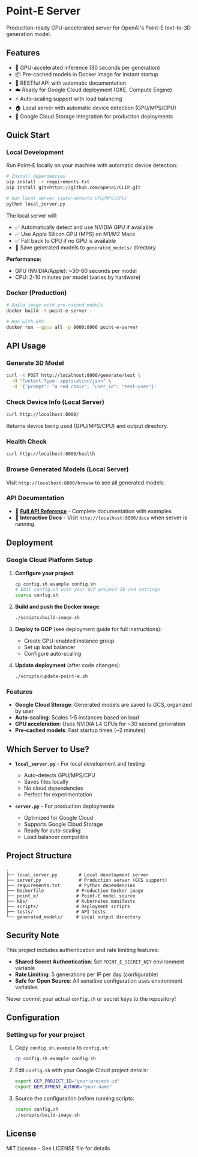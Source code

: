 # Point-E Server

Production-ready GPU-accelerated server for OpenAI's Point-E text-to-3D generation model.

## Features

- 🚀 GPU-accelerated inference (30 seconds per generation)
- 📦 Pre-cached models in Docker image for instant startup
- 🔧 RESTful API with automatic documentation
- ☁️ Ready for Google Cloud deployment (GKE, Compute Engine)
- ⚡ Auto-scaling support with load balancing
- 🏠 Local server with automatic device detection (GPU/MPS/CPU)
- 💾 Google Cloud Storage integration for production deployments

## Quick Start

### Local Development

Run Point-E locally on your machine with automatic device detection:

```bash
# Install dependencies
pip install -r requirements.txt
pip install git+https://github.com/openai/CLIP.git

# Run local server (auto-detects GPU/MPS/CPU)
python local_server.py
```

The local server will:
- ✅ Automatically detect and use NVIDIA GPU if available
- ✅ Use Apple Silicon GPU (MPS) on M1/M2 Macs
- ✅ Fall back to CPU if no GPU is available
- 📁 Save generated models to `generated_models/` directory

**Performance:**
- GPU (NVIDIA/Apple): ~30-60 seconds per model
- CPU: 2-10 minutes per model (varies by hardware)

### Docker (Production)

```bash
# Build image with pre-cached models
docker build -t point-e-server .

# Run with GPU
docker run --gpus all -p 8000:8000 point-e-server
```

## API Usage

### Generate 3D Model

```bash
curl -X POST http://localhost:8000/generate/text \
  -H "Content-Type: application/json" \
  -d '{"prompt": "a red chair", "user_id": "test-user"}'
```

### Check Device Info (Local Server)

```bash
curl http://localhost:8000/
```

Returns device being used (GPU/MPS/CPU) and output directory.

### Health Check

```bash
curl http://localhost:8000/health
```

### Browse Generated Models (Local Server)

Visit `http://localhost:8000/browse` to see all generated models.

### API Documentation

- 📖 **[Full API Reference](API.md)** - Complete documentation with examples
- 🔧 **Interactive Docs** - Visit `http://localhost:8000/docs` when server is running

## Deployment

### Google Cloud Platform Setup

1. **Configure your project**:
   ```bash
   cp config.sh.example config.sh
   # Edit config.sh with your GCP project ID and settings
   source config.sh
   ```

2. **Build and push the Docker image**:
   ```bash
   ./scripts/build-image.sh
   ```

3. **Deploy to GCP** (see deployment guide for full instructions):
   - Create GPU-enabled instance group
   - Set up load balancer
   - Configure auto-scaling

4. **Update deployment** (after code changes):
   ```bash
   ./scripts/update-point-e.sh
   ```

### Features

- **Google Cloud Storage**: Generated models are saved to GCS, organized by user
- **Auto-scaling**: Scales 1-5 instances based on load
- **GPU acceleration**: Uses NVIDIA L4 GPUs for ~30 second generation
- **Pre-cached models**: Fast startup times (~2 minutes)

## Which Server to Use?

- **`local_server.py`** - For local development and testing
  - Auto-detects GPU/MPS/CPU
  - Saves files locally
  - No cloud dependencies
  - Perfect for experimentation

- **`server.py`** - For production deployments
  - Optimized for Google Cloud
  - Supports Google Cloud Storage
  - Ready for auto-scaling
  - Load balancer compatible

## Project Structure

```
.
├── local_server.py        # Local development server
├── server.py              # Production server (GCS support)
├── requirements.txt       # Python dependencies
├── Dockerfile            # Production Docker image
├── point_e/              # Point-E model source
├── k8s/                  # Kubernetes manifests
├── scripts/              # Deployment scripts
├── tests/                # API tests
└── generated_models/     # Local output directory
```

## Security Note

This project includes authentication and rate limiting features:
- **Shared Secret Authentication**: Set `POINT_E_SECRET_KEY` environment variable
- **Rate Limiting**: 5 generations per IP per day (configurable)
- **Safe for Open Source**: All sensitive configuration uses environment variables

Never commit your actual `config.sh` or secret keys to the repository!

## Configuration

### Setting up for your project

1. Copy `config.sh.example` to `config.sh`:
   ```bash
   cp config.sh.example config.sh
   ```

2. Edit `config.sh` with your Google Cloud project details:
   ```bash
   export GCP_PROJECT_ID="your-project-id"
   export DEPLOYMENT_AUTHOR="your-name"
   ```

3. Source the configuration before running scripts:
   ```bash
   source config.sh
   ./scripts/build-image.sh
   ```

## License

MIT License - See LICENSE file for details